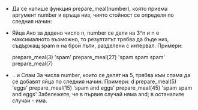 *  Да се напише функция prepare_meal(number), която приема аргумент number и връща низ, чиято стойност се определя по следния начин:
*  Яйца
   Ако за дадено число n, number се дели на 3^n и n е максималното възможно, то резултатът трябва да бъде низ, съдържащ spam n на брой пъти, разделени с интервал. 
   Примери:
   
   prepare_meal(3)
   'spam'
   prepare_meal(27)
   'spam spam spam'
   prepare_meal(7)
   
*  .. и Спам
   За числа number, които се делят на 5, трябва към спама да се добавят яйца по следния начин: Примери:
   d
   prepare_meal(5)
   'eggs'
   prepare_meal(15)
   'spam and eggs'
   prepare_meal(45)
   'spam spam and eggs'
   Забележете, че в първия случай няма and; в останалите случаи - има.

